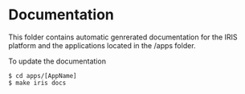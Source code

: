 # Documentation

This folder contains automatic genrerated documentation for the IRIS platform and the applications located in the /apps folder.

To update the documentation

	$ cd apps/[AppName]
	$ make iris docs